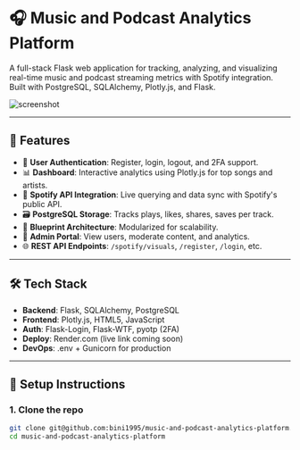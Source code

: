 # 🎧 Music and Podcast Analytics Platform

A full-stack Flask web application for tracking, analyzing, and visualizing real-time music and podcast streaming metrics with Spotify integration. Built with PostgreSQL, SQLAlchemy, Plotly.js, and Flask.

![screenshot](https://raw.githubusercontent.com/bini1995/music-and-podcast-analytics-platform/main/screenshot.png)

---

## 🚀 Features

- 🔐 **User Authentication**: Register, login, logout, and 2FA support.
- 📊 **Dashboard**: Interactive analytics using Plotly.js for top songs and artists.
- 🧠 **Spotify API Integration**: Live querying and data sync with Spotify's public API.
- 🗃️ **PostgreSQL Storage**: Tracks plays, likes, shares, saves per track.
- 🧩 **Blueprint Architecture**: Modularized for scalability.
- 👤 **Admin Portal**: View users, moderate content, and analytics.
- 🌐 **REST API Endpoints**: `/spotify/visuals`, `/register`, `/login`, etc.

---

## 🛠️ Tech Stack

- **Backend**: Flask, SQLAlchemy, PostgreSQL
- **Frontend**: Plotly.js, HTML5, JavaScript
- **Auth**: Flask-Login, Flask-WTF, pyotp (2FA)
- **Deploy**: Render.com (live link coming soon)
- **DevOps**: .env + Gunicorn for production

---

## 🔧 Setup Instructions

### 1. Clone the repo

```bash
git clone git@github.com:bini1995/music-and-podcast-analytics-platform.git
cd music-and-podcast-analytics-platform
```
